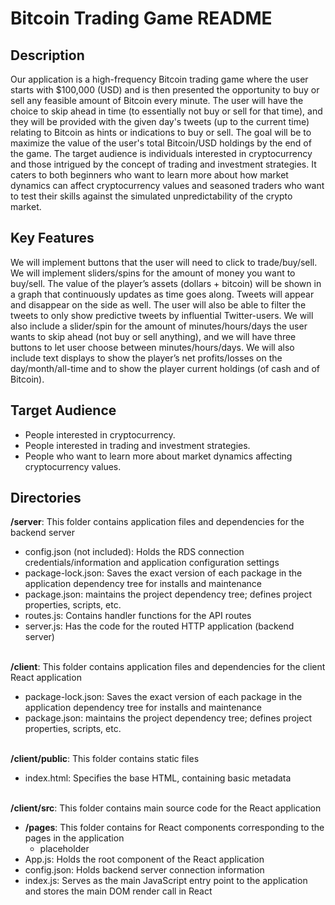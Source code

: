 # Bitcoin Trading Game README
## Description
Our application is a high-frequency Bitcoin trading game where the user starts with $100,000 (USD) and is then 
presented the opportunity to buy or sell any feasible amount of Bitcoin every minute. The user will have the choice 
to skip ahead in time (to essentially not buy or sell for that time), and they will be provided with the given day's 
tweets (up to the current time) relating to Bitcoin as hints or indications to buy or sell. The goal will be to 
maximize the value of the user's total Bitcoin/USD holdings by the end of the game. The target audience is individuals 
interested in cryptocurrency and those intrigued by the concept of trading and investment strategies. It caters to 
both beginners who want to learn more about how market dynamics can affect cryptocurrency values and seasoned traders 
who want to test their skills against the simulated unpredictability of the crypto market.

## Key Features
We will implement buttons that the user will need to click to trade/buy/sell. We will implement sliders/spins for the
amount of money you want to buy/sell. The value of the player’s assets (dollars + bitcoin) will be shown in a graph
that continuously updates as time goes along. Tweets will appear and disappear on the side as well. The user will also
be able to filter the tweets to only show predictive tweets by influential Twitter-users. We will also include a slider/spin 
for the amount of minutes/hours/days the user wants to skip ahead (not buy or sell anything), and we will have three buttons
to let user choose between minutes/hours/days. We will also include text displays to show the player’s net profits/losses on
the day/month/all-time and to show the player current holdings (of cash and of Bitcoin).

## Target Audience
- People interested in cryptocurrency.
- People interested in trading and investment strategies.
- People who want to learn more about market dynamics affecting cryptocurrency values.

## Directories
**/server**: This folder contains application files and dependencies for the backend server
- config.json (not included): Holds the RDS connection credentials/information and application configuration settings
- package-lock.json: Saves the exact version of each package in the application dependency tree for installs and maintenance
- package.json: maintains the project dependency tree; defines project properties, scripts, etc.
- routes.js: Contains handler functions for the API routes
- server.js: Has the code for the routed HTTP application (backend server)
<br><br>

**/client**: This folder contains application files and dependencies for the client React application
- package-lock.json: Saves the exact version of each package in the application dependency tree for installs and maintenance
- package.json: maintains the project dependency tree; defines project properties, scripts, etc.
<br><br>

**/client/public**: This folder contains static files
- index.html: Specifies the base HTML, containing basic metadata
<br><br>

**/client/src**: This folder contains main source code for the React application
- **/pages**: This folder contains for React components corresponding to the pages in the application
	- placeholder
- App.js: Holds the root component of the React application
- config.json: Holds backend server connection information
- index.js: Serves as the main JavaScript entry point to the application and stores the main DOM render call in React
